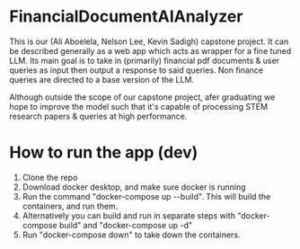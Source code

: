 # FinancialDocumentAIAnalyzer
This is our (Ali Aboelela, Nelson Lee, Kevin Sadigh) capstone project. It can be described generally as a web app which acts as wrapper for a fine tuned LLM. Its main goal is to take in (primarily) financial pdf documents &amp; user queries as input then output a response to said queries. Non finance queries are directed to a base version of the LLM.

Although outside the scope of our capstone project, afer graduating we hope to improve the model such that it's capable of processing STEM research papers & queries at high performance. 

# How to run the app (dev)
1. Clone the repo
2. Download docker desktop, and make sure docker is running
3. Run the command "docker-compose up --build". This will build the containers, and run them.
4. Alternatively you can build and run in separate steps with "docker-compose build" and "docker-compose up -d"
5. Run "docker-compose down" to take down the containers.